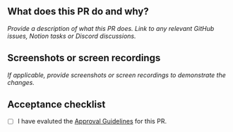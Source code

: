 ## What does this PR do and why?

_Provide a description of what this PR does. Link to any relevant GitHub issues,
Notion tasks or Discord discussions._

## Screenshots or screen recordings

_If applicable, provide screenshots or screen recordings to demonstrate the
changes._

## Acceptance checklist

- [ ] I have evaluted the [Approval Guidelines](../../CONTRIBUTING.md#approval-guidelines) for this PR.
